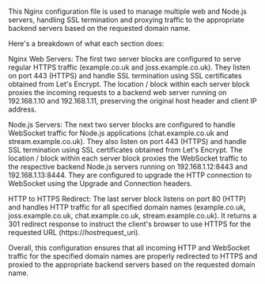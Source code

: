 This Nginx configuration file is used to manage multiple web and Node.js servers, handling SSL termination and proxying traffic to the appropriate backend servers based on the requested domain name.

Here's a breakdown of what each section does:

Nginx Web Servers:
        The first two server blocks are configured to serve regular HTTPS traffic (example.co.uk and joss.example.co.uk).
        They listen on port 443 (HTTPS) and handle SSL termination using SSL certificates obtained from Let's Encrypt.
        The location / block within each server block proxies the incoming requests to a backend web server running on 192.168.1.10 and 192.168.1.11, preserving the original host header and client IP address.

Node.js Servers:
        The next two server blocks are configured to handle WebSocket traffic for Node.js applications (chat.example.co.uk and stream.example.co.uk).
        They also listen on port 443 (HTTPS) and handle SSL termination using SSL certificates obtained from Let's Encrypt.
        The location / block within each server block proxies the WebSocket traffic to the respective backend Node.js servers running on 192.168.1.12:8443 and 192.168.1.13:8444.
        They are configured to upgrade the HTTP connection to WebSocket using the Upgrade and Connection headers.

HTTP to HTTPS Redirect:
        The last server block listens on port 80 (HTTP) and handles HTTP traffic for all specified domain names (example.co.uk, joss.example.co.uk, chat.example.co.uk, stream.example.co.uk).
        It returns a 301 redirect response to instruct the client's browser to use HTTPS for the requested URL (https://$host$request_uri).

Overall, this configuration ensures that all incoming HTTP and WebSocket traffic for the specified domain names are properly redirected to HTTPS and proxied to the appropriate backend servers based on the requested domain name.
